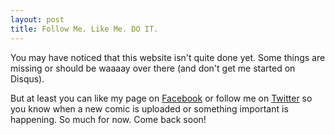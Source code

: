 ```yaml
---
layout: post
title: Follow Me. Like Me. DO IT.
---
```


You may have noticed that this website isn't quite done yet. 
Some things are missing or should be waaaay over there (and don't get me started on Disqus). 

But at least you can like my page on [Facebook](https://www.facebook.com/lolnein) or follow me on [Twitter](https://twitter.com/lolnein) so you know when a new comic is uploaded or something important is happening.
So much for now. 
Come back soon!
